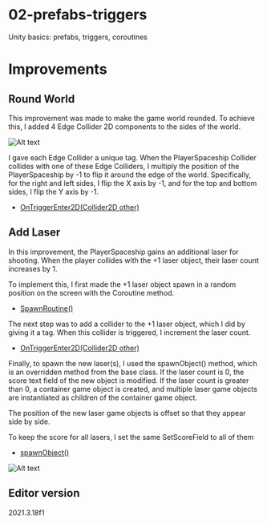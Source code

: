 # 02-prefabs-triggers
Unity basics: prefabs, triggers, coroutines


# Improvements

## Round World

This improvement was made to make the game world rounded. To achieve this, I added 4 Edge Collider 2D components to the sides of the world.

![Alt text](Assets/Images/Screenshot%202023-04-17%20214529.jpg)

I gave each Edge Collider a unique tag. When the PlayerSpaceship Collider collides with one of these Edge Colliders, I multiply the position of the PlayerSpaceship by -1 to flip it around the edge of the world. Specifically, for the right and left sides, I flip the X axis by -1, and for the top and bottom sides, I flip the Y axis by -1.

* [OnTriggerEnter2D(Collider2D other)]()


## Add Laser
In this improvement, the PlayerSpaceship gains an additional laser for shooting. When the player collides with the +1 laser object, their laser count increases by 1.

To implement this, I first made the +1 laser object spawn in a random position on the screen with the Coroutine method.

* [SpawnRoutine()]()

The next step was to add a collider to the +1 laser object, which I did by giving it a tag. When this collider is triggered, I increment the laser count.
* [OnTriggerEnter2D(Collider2D other)]()

Finally, to spawn the new laser(s), I used the spawnObject() method, which is an overridden method from the base class. If the laser count is 0, the score text field of the new object is modified. If the laser count is greater than 0, a container game object is created, and multiple laser game objects are instantiated as children of the container game object.

The position of the new laser game objects is offset so that they appear side by side.

To keep the score for all lasers, I set the same SetScoreField to all of them
* [spawnObject()]()


![Alt text](Assets/Images/Screenshot%202023-04-17%20233408.jpg)


## Editor version
2021.3.18f1
